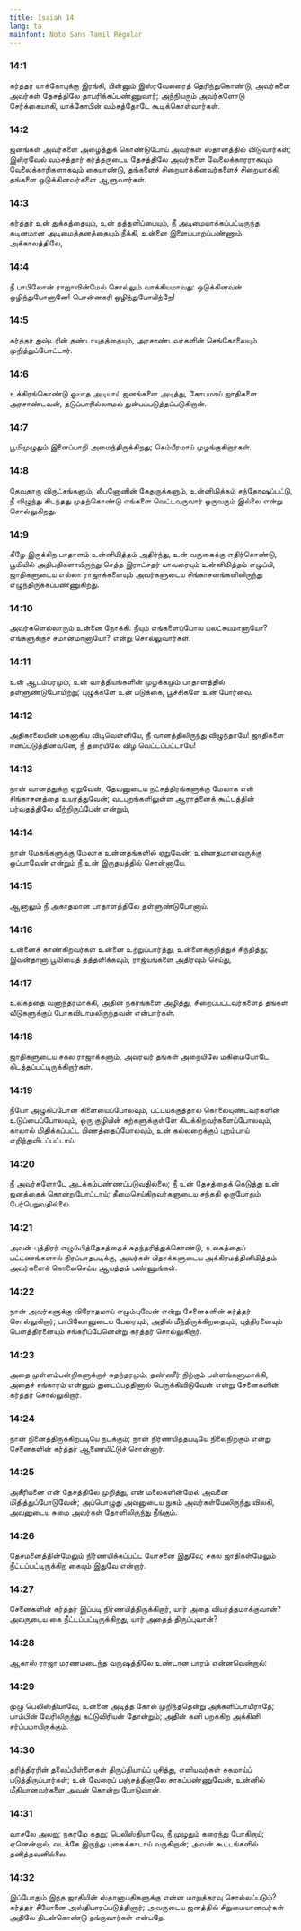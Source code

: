 ```yaml
---
title: Isaiah 14
lang: ta
mainfont: Noto Sans Tamil Regular
---
```


###  14:1

கர்த்தர் யாக்கோபுக்கு இரங்கி, பின்னும் இஸ்ரவேலரைத் தெரிந்துகொண்டு, அவர்களை அவர்கள் தேசத்திலே தாபரிக்கப்பண்ணுவார்; அந்நியரும் அவர்களோடு சேர்க்கையாகி, யாக்கோபின் வம்சத்தோடே கூடிக்கொள்வார்கள்.

###  14:2

ஜனங்கள் அவர்களை அழைத்துக் கொண்டுபோய் அவர்கள் ஸ்தானத்தில் விடுவார்கள்; இஸ்ரவேல் வம்சத்தார் கர்த்தருடைய தேசத்திலே அவர்களை வேலைக்காரராகவும் வேலைக்காரிகளாகவும் கையாண்டு, தங்களைச் சிறையாக்கினவர்களைச் சிறையாக்கி, தங்களை ஒடுக்கினவர்களை ஆளுவார்கள்.

###  14:3

கர்த்தர் உன் துக்கத்தையும், உன் தத்தளிப்பையும், நீ அடிமையாக்கப்பட்டிருந்த கடினமான அடிமைத்தனத்தையும் நீக்கி, உன்னை இளைப்பாறப்பண்ணும் அக்காலத்திலே,

###  14:4

நீ பாபிலோன் ராஜாவின்மேல் சொல்லும் வாக்கியமாவது: ஒடுக்கினவன் ஒழிந்துபோனானே! பொன்னகரி ஒழிந்துபோயிற்றே!

###  14:5

கர்த்தர் துஷ்டரின் தண்டாயுதத்தையும், அரசாண்டவர்களின் செங்கோலையும் முறித்துப்போட்டார்.

###  14:6

உக்கிரங்கொண்டு ஓயாத அடியாய் ஜனங்களை அடித்து, கோபமாய் ஜாதிகளை அரசாண்டவன், தடுப்பாரில்லாமல் துன்பப்படுத்தப்படுகிறான்.

###  14:7

பூமிமுழுதும் இளைப்பாறி அமைந்திருக்கிறது; கெம்பீரமாய் முழங்குகிறார்கள்.

###  14:8

தேவதாரு விருட்சங்களும், லீபனோனின் கேதுருக்களும், உன்னிமித்தம் சந்தோஷப்பட்டு, நீ விழுந்து கிடந்தது முதற்கொண்டு எங்களை வெட்டவருவார் ஒருவரும் இல்லை என்று சொல்லுகிறது.

###  14:9

கீழே இருக்கிற பாதாளம் உன்னிமித்தம் அதிர்ந்து, உன் வருகைக்கு எதிர்கொண்டு, பூமியில் அதிபதிகளாயிருந்து செத்த இராட்சதர் யாவரையும் உன்னிமித்தம் எழுப்பி, ஜாதிகளுடைய எல்லா ராஜாக்களையும் அவர்களுடைய சிங்காசனங்களிலிருந்து எழுந்திருக்கப்பண்ணுகிறது.

###  14:10

அவர்களெல்லாரும் உன்னை நோக்கி: நீயும் எங்களைப்போல பலட்சயமானாயோ? எங்களுக்குச் சமானமானாயோ? என்று சொல்லுவார்கள்.

###  14:11

உன் ஆடம்பரமும், உன் வாத்தியங்களின் முழக்கமும் பாதாளத்தில் தள்ளுண்டுபோயிற்று; புழுக்களே உன் படுக்கை, பூச்சிகளே உன் போர்வை.

###  14:12

அதிகாலையின் மகனாகிய விடிவெள்ளியே, நீ வானத்திலிருந்து விழுந்தாயே! ஜாதிகளை ஈனப்படுத்தினவனே, நீ தரையிலே விழ வெட்டப்பட்டாயே!

###  14:13

நான் வானத்துக்கு ஏறுவேன், தேவனுடைய நட்சத்திரங்களுக்கு மேலாக என் சிங்காசனத்தை உயர்த்துவேன்; வடபுறங்களிலுள்ள ஆராதனைக் கூட்டத்தின் பர்வதத்திலே வீற்றிருப்பேன் என்றும்,

###  14:14

நான் மேகங்களுக்கு மேலாக உன்னதங்களில் ஏறுவேன்; உன்னதமானவருக்கு ஒப்பாவேன் என்றும் நீ உன் இருதயத்தில் சொன்னாயே.

###  14:15

ஆனாலும் நீ அகாதமான பாதாளத்திலே தள்ளுண்டுபோனாய்.

###  14:16

உன்னைக் காண்கிறவர்கள் உன்னை உற்றுப்பார்த்து, உன்னைக்குறித்துச் சிந்தித்து; இவன்தானா பூமியைத் தத்தளிக்கவும், ராஜ்யங்களை அதிரவும் செய்து,

###  14:17

உலகத்தை வனாந்தரமாக்கி, அதின் நகரங்களை அழித்து, சிறைப்பட்டவர்களைத் தங்கள் வீடுகளுக்குப் போகவிடாமலிருந்தவன் என்பார்கள்.

###  14:18

ஜாதிகளுடைய சகல ராஜாக்களும், அவரவர் தங்கள் அறையிலே மகிமையோடே கிடத்தப்பட்டிருக்கிறார்கள்.

###  14:19

நீயோ அழுகிப்போன கிளையைப்போலவும், பட்டயக்குத்தால் கொலையுண்டவர்களின் உடுப்பைப்போலவும், ஒரு குழியின் கற்களுக்குள்ளே கிடக்கிறவர்களைப்போலவும், காலால் மிதிக்கப்பட்ட பிணத்தைப்போலவும், உன் கல்லறைக்குப் புறம்பாய் எறிந்துவிடப்பட்டாய்.

###  14:20

நீ அவர்களோடே அடக்கம்பண்ணப்படுவதில்லை; நீ உன் தேசத்தைக் கெடுத்து உன் ஜனத்தைக் கொன்றுபோட்டாய்; தீமைசெய்கிறவர்களுடைய சந்ததி ஒருபோதும் பேர்பெறுவதில்லை.

###  14:21

அவன் புத்திரர் எழும்பித்தேசத்தைச் சுதந்தரித்துக்கொண்டு, உலகத்தைப் பட்டணங்களால் நிரப்பாதபடிக்கு, அவர்கள் பிதாக்களுடைய அக்கிரமத்தினிமித்தம் அவர்களைக் கொலைசெய்ய ஆயத்தம் பண்ணுங்கள்.

###  14:22

நான் அவர்களுக்கு விரோதமாய் எழும்புவேன் என்று சேனைகளின் கர்த்தர் சொல்லுகிறார்; பாபிலோனுடைய பேரையும், அதில் மீந்திருக்கிறதையும், புத்திரனையும் பெளத்திரனையும் சங்கரிப்பேனென்று கர்த்தர் சொல்லுகிறார்.

###  14:23

அதை முள்ளம்பன்றிகளுக்குச் சுதந்தரமும், தண்ணீர் நிற்கும் பள்ளங்களுமாக்கி, அதைச் சங்காரம் என்னும் துடைப்பத்தினால் பெருக்கிவிடுவேன் என்று சேனைகளின் கர்த்தர் சொல்லுகிறார்.

###  14:24

நான் நினைத்திருக்கிறபடியே நடக்கும்; நான் நிர்ணயித்தபடியே நிலைநிற்கும் என்று சேனைகளின் கர்த்தர் ஆணையிட்டுச் சொன்னார்.

###  14:25

அசீரியனை என் தேசத்திலே முறித்து, என் மலைகளின்மேல் அவனை மிதித்துப்போடுவேன்; அப்பொழுது அவனுடைய நுகம் அவர்கள்மேலிருந்து விலகி, அவனுடைய சுமை அவர்கள் தோளிலிருந்து நீங்கும்.

###  14:26

தேசமனைத்தின்மேலும் நிர்ணயிக்கப்பட்ட யோசனை இதுவே; சகல ஜாதிகள்மேலும் நீட்டப்பட்டிருக்கிற கையும் இதுவே என்றார்.

###  14:27

சேனைகளின் கர்த்தர் இப்படி நிர்ணயித்திருக்கிறார், யார் அதை வியர்த்தமாக்குவான்? அவருடைய கை நீட்டப்பட்டிருக்கிறது, யார் அதைத் திருப்புவான்?

###  14:28

ஆகாஸ் ராஜா மரணமடைந்த வருஷத்திலே உண்டான பாரம் என்னவென்றால்:

###  14:29

முழு பெலிஸ்தியாவே, உன்னை அடித்த கோல் முறிந்ததென்று அக்களிப்பாயிராதே; பாம்பின் வேரிலிருந்து கட்டுவிரியன் தோன்றும்; அதின் கனி பறக்கிற அக்கினி சர்ப்பமாயிருக்கும்.

###  14:30

தரித்திரரின் தலைப்பிள்ளைகள் திருப்தியாய்ப் புசித்து, எளியவர்கள் சுகமாய்ப் படுத்திருப்பார்கள்; உன் வேரைப் பஞ்சத்தினாலே சாகப்பண்ணுவேன், உன்னில் மீதியானவர்களை அவன் கொன்று போடுவான்.

###  14:31

வாசலே அலறு; நகரமே கதறு; பெலிஸ்தியாவே, நீ முழுதும் கரைந்து போகிறாய்; ஏனென்றால், வடக்கே இருந்து புகைக்காடாய் வருகிறான்; அவன் கூட்டங்களில் தனித்தவனில்லை.

###  14:32

இப்போதும் இந்த ஜாதியின் ஸ்தானாபதிகளுக்கு என்ன மாறுத்தரவு சொல்லப்படும்? கர்த்தர் சீயோனை அஸ்திபாரப்படுத்தினார்; அவருடைய ஜனத்தில் சிறுமையானவர்கள் அதிலே திடன்கொண்டு தங்குவார்கள் என்பதே.

